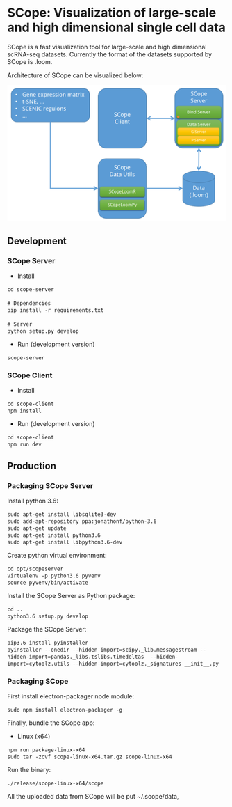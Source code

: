 # SCope: Visualization of large-scale and high dimensional single cell data

SCope is a fast visualization tool for large-scale and high dimensional scRNA-seq datasets.
Currently the format of the datasets supported by SCope is .loom. 

Architecture of SCope can be visualized below:

![GitHub Logo](/images/SCope_architecture.png)

## Development

### SCope Server

- Install
```
cd scope-server

# Dependencies
pip install -r requirements.txt

# Server
python setup.py develop
```

- Run (development version)
```
scope-server
```

### SCope Client

- Install
```
cd scope-client
npm install
```

- Run (development version)
```
cd scope-client
npm run dev
```

## Production

### Packaging SCope Server

Install python 3.6:
```
sudo apt-get install libsqlite3-dev
sudo add-apt-repository ppa:jonathonf/python-3.6
sudo apt-get update
sudo apt-get install python3.6
sudo apt-get install libpython3.6-dev
```

Create python virtual environment:
```
cd opt/scopeserver
virtualenv -p python3.6 pyvenv
source pyvenv/bin/activate
```

Install the SCope Server as Python package:
```
cd ..
python3.6 setup.py develop
```

Package the SCope Server:
```
pip3.6 install pyinstaller
pyinstaller --onedir --hidden-import=scipy._lib.messagestream --hidden-import=pandas._libs.tslibs.timedeltas  --hidden-import=cytoolz.utils --hidden-import=cytoolz._signatures __init__.py
```

### Packaging SCope

First install electron-packager node module:
```
sudo npm install electron-packager -g
```

Finally, bundle the SCope app:
- Linux (x64)
```
npm run package-linux-x64
sudo tar -zcvf scope-linux-x64.tar.gz scope-linux-x64
```
Run the binary:
```
./release/scope-linux-x64/scope
```

All the uploaded data from SCope will be put ~/.scope/data,